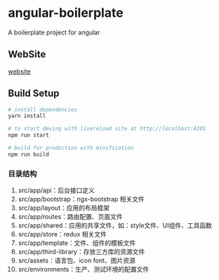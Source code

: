 # angular-boilerplate
A boilerplate project for angular

## WebSite
[website](https://angular-boilerplate.oss-cn-hangzhou.aliyuncs.com/#/simpleUI/table)

## Build Setup

``` bash
# install dependencies
yarn install

# to start deving with livereload site at http://localhost:4201
npm run start

# build for production with minification
npm run build
```

### 目录结构
1. src/app/api：后台接口定义
1. src/app/bootstrap：ngx-bootstrap 相关文件
1. src/app/layout：应用的布局框架
1. src/app/routes：路由配置、页面文件
1. src/app/shared：应用的共享文件，如：style文件、UI组件、工具函数
1. src/app/store：redux 相关文件
1. src/app/template：文件、组件的模板文件
1. src/app/third-library：存放三方库的资源文件
1. src/assets：语言包、icon font、图片资源
1. src/environments：生产、测试环境的配置文件
